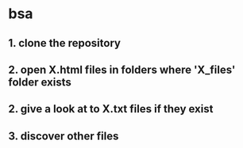 # bsa

## 1. clone the repository
## 2. open X.html files in folders where 'X_files' folder exists
## 2. give a look at to X.txt files if they exist
## 3. discover other files
